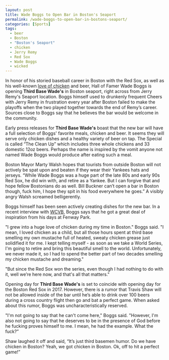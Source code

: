 ```yaml
---
layout: post
title: Wade Boggs to Open Bar in Boston's Seaport
permalink: /wade-boggs-to-open-bar-in-bostons-seaport/
categories: [Sports]
tags:
  - beer
  - Boston
  - "Boston's Seaport"
  - chicken
  - Jerry Remy
  - Red Sox
  - Wade Boggs
  - wicked
---
```

In honor of his storied baseball career in Boston with the Red Sox, as well as his well-known <a href="http://wror.com/2016/05/26/listen-hall-famer-wade-boggs/">love of chicken</a> and beer, Hall of Famer Wade Boggs is opening **Third Base Wade's** in Boston seaport, right across from Jerry Remy's Seaport location. Boggs himself used to drunkenly frequent Cheers with Jerry Remy in frustration every year after Boston failed to make the playoffs when the two played together towards the end of Remy’s career. Sources close to Boggs say that he believes the bar would be welcome in the community.

Early press releases for **Third Base Wade's** boast that the new bar will have a full selection of Boggs' favorite meals, chicken and beer. It seems they will serve only chicken dishes and a healthy variety of beer on tap. The Special is called “The Clean Up” which includes three whole chickens and 33 domestic 12oz beers. Perhaps the name is inspired by the vomit anyone not named Wade Boggs would produce after eating such a meal.

Boston Mayor Marty Walsh hopes that tourists from outside Boston will not actively be spat upon and beaten if they wear their Yankees hats and jerseys. “While Wade Boggs was a huge part of the late 80s and early 90s Red Sox, he did win with, and retire as a Yankee. But I can forgive that and hope fellow Bostonians do as well. Bill Buckner can’t open a bar in Boston though, fuck him, I hope they spit in his food everywhere he goes.” A visibly angry Walsh screamed belligerently.

Boggs himself has been seen actively creating dishes for the new bar. In a recent interview with <a href="http://www.wcvb.com/">WCVB</a>, Boggs says that he got a great deal of inspiration from his days at Fenway Park.

"I grew into a huge love of chicken during my time in Boston." Boggs said. "I mean, I loved chicken as a child, but all those hours spent at third base smelling my own mustache full of heated, sweaty chicken grease just solidified it for me. I kept telling myself - as soon as we take a World Series, I'm going to retire and bring this beautiful smell to the world. Unfortunately, we never made it, so I had to spend the better part of two decades smelling my chicken mustache and dreaming."

"But since the Red Sox won the series, even though I had nothing to do with it, well we’re here now, and that's all that matters."

Opening day for **Third Base Wade's** is set to coincide with opening day for the Boston Red Sox in 2017. However, there is a rumor that Travis Shaw will not be allowed inside of the bar until he’s able to drink over 100 beers during a cross country flight then go and bat a perfect game. When asked about this rumor, Boggs was uncharacteristically reserved.

"I'm not going to say that he can't come here," Boggs said. "However, I'm also not going to say that he deserves to be in the presence of God before he fucking proves himself to me. I mean, he had the example. What the fuck?”

Shaw laughed it off and said, “It’s just third basemen humor. Do we have chicken in Boston? Yeah, we got chicken in Boston. Ok, off to hit a perfect game!”
